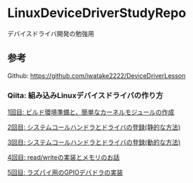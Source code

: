 # LinuxDeviceDriverStudyRepo
デバイスドライバ開発の勉強用

## 参考
Github: https://github.com/iwatake2222/DeviceDriverLesson

### Qiita: 組み込みLinuxデバイスドライバの作り方

[1回目: ビルド環境準備と、簡単なカーネルモジュールの作成](https://qiita.com/iwatake2222/items/1fdd2e0faaaa868a2db2)

[2回目: システムコールハンドラとドライバの登録(静的な方法)](https://qiita.com/iwatake2222/items/580ec7db2e88beeac3de)

[3回目: システムコールハンドラとドライバの登録(動的な方法)](https://qiita.com/iwatake2222/items/6b02494a3668f79800e6)

[4回目: read/writeの実装とメモリのお話](https://qiita.com/iwatake2222/items/26d5f7f4894ccc4ce227)

[5回目: ラズパイ用のGPIOデバドラの実装](https://qiita.com/iwatake2222/items/cd1d7734c8911830386d)


